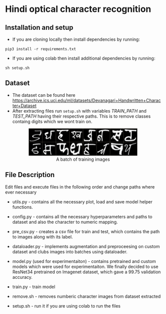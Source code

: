 # Hindi optical character recognition

## Installation and setup

+ If you are cloning locally then install dependencies by running:

```shell
pip3 install -r requirements.txt
```

+ If you are using colab then install additional dependencies by running:

```shell
sh setup.sh
```

## Dataset

+ The dataset can be found here https://archive.ics.uci.edu/ml/datasets/Devanagari+Handwritten+Character+Dataset
+ After extracting files run `setup.sh` with variables *TRAIN_PATH* and *TEST_PATH* having their respective paths. This is to remove classes containg digits which we wont train on.

<div align="center">
<img src="vis.png" width="70%"></br>
<span>A batch of training images</span>
</div>

## File Description

Edit files and execute files in the following order and change paths where ever necessary

+ utils.py - contains all the necessary plot, load and save model helper functions.

+ config.py - contains all the necessary hyperparameters and paths to dataset and also the character to numeric mapping.
+ pre_csv.py - creates a csv file for train and test, which contains the path to images along with its label.
+ dataloader.py - implements augmentation and preproceesing on custom dataset and clubs images into batches using dataloader.
+ model.py (used for experimentaiton) - contains pretrained and custom models which were used for experimentaiton. We finally decided to use ResNet34 pretrained on Imagenet dataset, which gave a 99.75 validation accuracy.
+ train.py - train model

+ remove.sh - removes numberic character images from dataset extracted
+ setup.sh - run it if you are using colab to run the files
